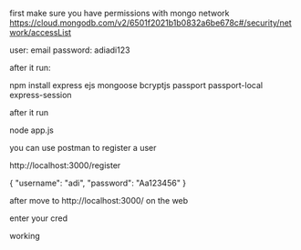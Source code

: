 first make sure you have permissions with mongo network
https://cloud.mongodb.com/v2/6501f2021b1b0832a6be678c#/security/network/accessList


user: email
password: adiadi123


after it run: 


npm install express ejs mongoose bcryptjs passport passport-local express-session


after it run 


node app.js


you can use postman to register a user


http://localhost:3000/register


{
    "username": "adi",
    "password": "Aa123456"
}

after move to http://localhost:3000/ on the web


enter your cred


working
